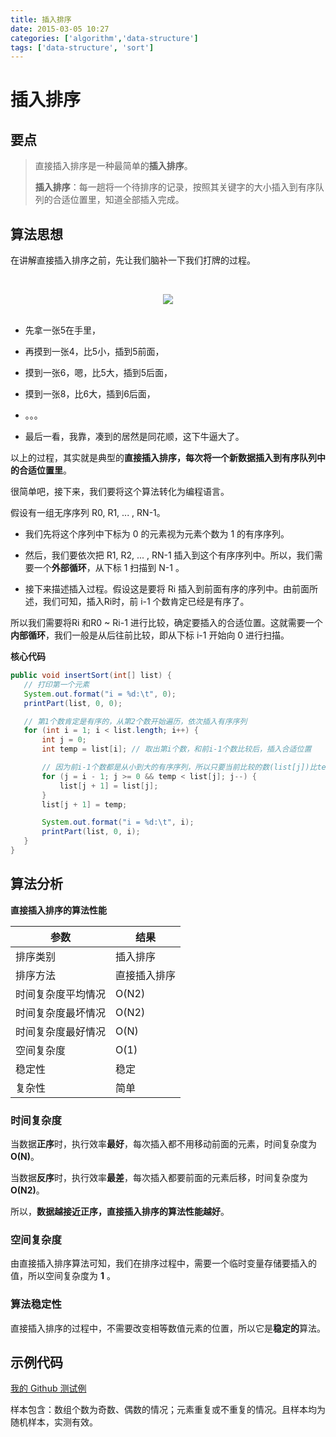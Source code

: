 ```yaml
---
title: 插入排序
date: 2015-03-05 10:27
categories: ['algorithm','data-structure']
tags: ['data-structure', 'sort']
---
```


# 插入排序

## 要点

> 直接插入排序是一种最简单的**插入排序**。
>
> **插入排序**：每一趟将一个待排序的记录，按照其关键字的大小插入到有序队列的合适位置里，知道全部插入完成。 
>

## 算法思想

在讲解直接插入排序之前，先让我们脑补一下我们打牌的过程。

<br><div align="center"><img src="http://oyz7npk35.bkt.clouddn.com//image/algorithm/sort/insert-sort.png"/></div><br>

- 先拿一张5在手里，

- 再摸到一张4，比5小，插到5前面，

- 摸到一张6，嗯，比5大，插到5后面，

- 摸到一张8，比6大，插到6后面，

- 。。。

- 最后一看，我靠，凑到的居然是同花顺，这下牛逼大了。                               


以上的过程，其实就是典型的**直接插入排序，每次将一个新数据插入到有序队列中的合适位置里**。

很简单吧，接下来，我们要将这个算法转化为编程语言。

假设有一组无序序列 R0, R1, ... , RN-1。

- 我们先将这个序列中下标为 0 的元素视为元素个数为 1 的有序序列。

- 然后，我们要依次把 R1, R2, ... , RN-1 插入到这个有序序列中。所以，我们需要一个**外部循环**，从下标 1 扫描到 N-1 。

- 接下来描述插入过程。假设这是要将 Ri 插入到前面有序的序列中。由前面所述，我们可知，插入Ri时，前 i-1 个数肯定已经是有序了。


所以我们需要将Ri 和R0 \~ Ri-1 进行比较，确定要插入的合适位置。这就需要一个**内部循环**，我们一般是从后往前比较，即从下标 i-1 开始向 0 进行扫描。 

**核心代码**

 ```java
public void insertSort(int[] list) {
    // 打印第一个元素
    System.out.format("i = %d:\t", 0);
    printPart(list, 0, 0);
 
    // 第1个数肯定是有序的，从第2个数开始遍历，依次插入有序序列
    for (int i = 1; i < list.length; i++) {
        int j = 0;
        int temp = list[i]; // 取出第i个数，和前i-1个数比较后，插入合适位置
 
        // 因为前i-1个数都是从小到大的有序序列，所以只要当前比较的数(list[j])比temp大，就把这个数后移一位
        for (j = i - 1; j >= 0 && temp < list[j]; j--) {
            list[j + 1] = list[j];
        }
        list[j + 1] = temp;
 
        System.out.format("i = %d:\t", i);
        printPart(list, 0, i);
    }
}
 ```

## 算法分析

**直接插入排序的算法性能**

| 参数        | 结果     |
| --------- | ------ |
| 排序类别      | 插入排序   |
| 排序方法      | 直接插入排序 |
| 时间复杂度平均情况 | O(N2)  |
| 时间复杂度最坏情况 | O(N2)  |
| 时间复杂度最好情况 | O(N)   |
| 空间复杂度     | O(1)   |
| 稳定性       | 稳定     |
| 复杂性       | 简单     |

### 时间复杂度

当数据**正序**时，执行效率**最好**，每次插入都不用移动前面的元素，时间复杂度为 **O(N)**。 

当数据**反序**时，执行效率**最差**，每次插入都要前面的元素后移，时间复杂度为 **O(N2)**。

所以，**数据越接近正序，直接插入排序的算法性能越好**。 

### 空间复杂度

由直接插入排序算法可知，我们在排序过程中，需要一个临时变量存储要插入的值，所以空间复杂度为 **1** 。

### 算法稳定性

直接插入排序的过程中，不需要改变相等数值元素的位置，所以它是**稳定的**算法。 

## 示例代码

[我的 Github 测试例](https://github.com/dunwu/algorithm-notes/blob/master/codes/src/test/java/io/github/dunwu/algorithm/sort/SortStrategyTest.java)

样本包含：数组个数为奇数、偶数的情况；元素重复或不重复的情况。且样本均为随机样本，实测有效。
